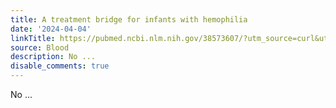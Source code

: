 ```yaml
---
title: A treatment bridge for infants with hemophilia
date: '2024-04-04'
linkTitle: https://pubmed.ncbi.nlm.nih.gov/38573607/?utm_source=curl&utm_medium=rss&utm_campaign=journals&utm_content=7603509&fc=None&ff=20240404180612&v=2.18.0.post9+e462414
source: Blood
description: No ...
disable_comments: true
---
```

No ...